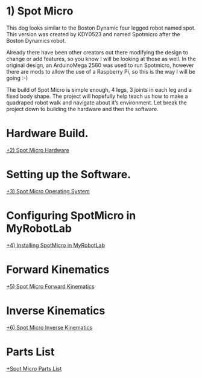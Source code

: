 # 1) Spot Micro
This dog looks similar to the Boston Dynamic four legged robot named spot.
This version was created by KDY0523 and named Spotmicro after the Boston Dynamics robot.

Already there have been other creators out there modifying the design to change or add features, so you know I will be looking at those as well.
In the original design, an ArduinoMega 2560 was used to run Spotmicro, however there are mods to allow the use of a Raspberry Pi, so this is the way I will be going :-)

The build of Spot Micro is simple enough, 4 legs, 3 joints in each leg and a fixed body shape.
The project will hopefully help teach us how to make a quadraped robot walk and navigate about it’s environment.
Let break the project down to building the hardware and then the software.

# Hardware Build.

[+2) Spot Micro Hardware](https://github.com/Cyber-One/SpotMicro_MRL/blob/main/Docs/2_Spot_Micro_Hardware.md) 

# Setting up the Software.

[+3) Spot Micro Operating System](https://github.com/Cyber-One/SpotMicro_MRL/blob/main/Docs/3_Spot_Micro_Operating_System.md) 

# Configuring SpotMicro in MyRobotLab

[+4) Installing SpotMicro in MyRobotLab](https://github.com/Cyber-One/SpotMicro_MRL/blob/main/Docs/4_Installing_SpotMicro_in_MyRobotLab.md) 

# Forward Kinematics

[+5) Spot Micro Forward Kinematics](https://github.com/Cyber-One/SpotMicro_MRL/blob/main/Docs/5_Spot_Micro_Forward_Kinematics.md) 

# Inverse Kinematics

[+6) Spot Micro Inverse Kinematics](https://github.com/Cyber-One/SpotMicro_MRL/blob/main/Docs/6_Spot_Micro_Inverse_Kinematics.md) 

# Parts List

[+Spot Micro Parts List](https://github.com/Cyber-One/SpotMicro_MRL/blob/main/Docsc/Spot_Micro_Parts_List.md) 

